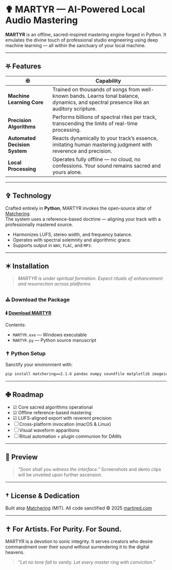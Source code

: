 # ✟ MARTYR — AI-Powered Local Audio Mastering

**MARTYR** is an offline, sacred-inspired mastering engine forged in Python. It emulates the divine touch of professional studio engineering using deep machine learning — all within the sanctuary of your local machine.

---

## ⛧ Features

| ✠ | Capability |
|----|------------|
| **Machine Learning Core** | Trained on thousands of songs from well-known bands. Learns tonal balance, dynamics, and spectral presence like an auditory scripture. |
| **Precision Algorithms** | Performs billions of spectral rites per track, transcending the limits of real-time processing. |
| **Automated Decision System** | Reacts dynamically to your track’s essence, imitating human mastering judgment with reverence and precision. |
| **Local Processing** | Operates fully offline — no cloud, no confessions. Your sound remains sacred and yours alone. |

---

## ✞ Technology

Crafted entirely in **Python**, MARTYR invokes the open-source altar of [Matchering](https://github.com/sergree/matchering).  
The system uses a reference-based doctrine — aligning your track with a professionally mastered source.

- Harmonizes LUFS, stereo width, and frequency balance.
- Operates with spectral solemnity and algorithmic grace.
- Supports output in `WAV`, `FLAC`, and `MP3`.

---

## ✶ Installation

> _MARTYR is under spiritual formation. Expect rituals of enhancement and resurrection across platforms._

### ⛪ Download the Package

**🕯️ [Download MARTYR](https://martired.com/martyr-downloads/)**

Contents:
- `MARTYR.exe` — Windows executable
- `MARTYR.py` — Python source manuscript

### ✝ Python Setup

Sanctify your environment with:

```bash
pip install matchering==2.1.6 pandas numpy soundfile matplotlib imageio-ffmpeg requests
````

---

## ✙ Roadmap

* ☑ Core sacred algorithms operational
* ☑ Offline reference-based mastering
* ☑ LUFS-aligned export with reverent precision
* ☐ Cross-platform invocation (macOS & Linux)
* ☐ Visual waveform apparitions
* ☐ Ritual automation + plugin communion for DAWs

---

## 📜 Preview

> *"Soon shall you witness the interface."*
> Screenshots and demo clips will be unveiled upon further ascension.

---

## † License & Dedication

Built atop [Matchering](https://github.com/sergree/matchering) (MIT).
All code sanctified © 2025 [martired.com](https://martired.com)

---

## ✝️ For Artists. For Purity. For Sound.

MARTYR is a devotion to sonic integrity. It serves creators who desire commandment over their sound without surrendering it to the digital heavens.

> *“Let no tone fall to vanity. Let every master ring with conviction.”*
